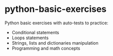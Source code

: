 # python-basic-exercises
Python basic exercises with auto-tests to practice:
- Conditional statements
- Loops statements
- Strings, lists and dictionaries manipulation
- Programming and math concepts
